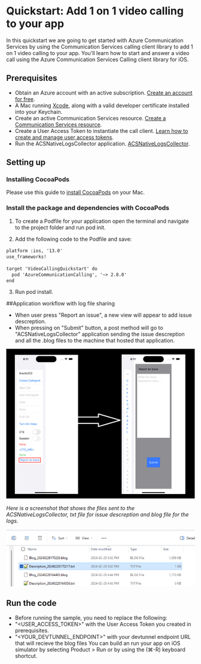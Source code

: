 # Quickstart: Add 1 on 1 video calling to your app
In this quickstart we are going to get started with Azure Communication Services by using the Communication Services calling client library to add 1 on 1 video calling to your app. You'll learn how to start and answer a video call using the Azure Communication Services Calling client library for iOS.

## Prerequisites
- Obtain an Azure account with an active subscription. [Create an account for free](https://azure.microsoft.com/en-us/free/?WT.mc_id=A261C142F).
- A Mac running [Xcode](https://developer.apple.com/xcode/), along with a valid developer certificate installed into your Keychain.
- Create an active Communication Services resource. [Create a Communication Services resource](https://docs.microsoft.com/en-gb/azure/communication-services/quickstarts/create-communication-resource?tabs=windows&pivots=platform-azp).
- Create a User Access Token to instantiate the call client. [Learn how to create and manage user access tokens](https://docs.microsoft.com/en-gb/azure/communication-services/quickstarts/access-tokens?pivots=programming-language-csharp).
- Run the ACSNativeLogsCollector application. [ACSNativeLogsCollector](https://github.com/ibrahimmalhas/ACSNativeLogsCollector).
  

## Setting up
### Installing CocoaPods
Please use this guide to [install CocoaPods](https://guides.cocoapods.org/using/getting-started.html) on your Mac. 

### Install the package and dependencies with CocoaPods
1. To create a Podfile for your application open the terminal and navigate to the project folder and run pod init.

2. Add the following code to the Podfile and save:
```
platform :ios, '13.0'
use_frameworks!

target 'VideoCallingQuickstart' do
  pod 'AzureCommunicationCalling', '~> 2.8.0'
end
```
3. Run pod install.

##Application workflow with log file sharing
- When user press "Report an issue", a new view will appear to add issue descreption.
- When pressing on "Submit" button, a post method will go to "ACSNativeLogsCollector" application sending the issue descreption and all the .blog files to the machine that hosted that application.

![title](workflow.png)

*Here is a screenshot that shows the files sent to the ACSNativeLogsCollector, txt file for issue descreption and blog file for the logs.*

![title](ACSNativeLogsCollector.png)




## Run the code
- Before running the sample, you need to replace the following:
- "<USER_ACCESS_TOKEN>" with the User Access Token you created in prerequisites.
- "<YOUR_DEVTUNNEL_ENDPOINT>" with your devtunnel endpoint URL that will recieve the blog files
You can build an run your app on iOS simulator by selecting Product > Run or by using the (⌘-R) keyboard shortcut. 
